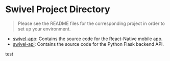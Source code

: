 # Swivel Project Directory

> Please see the README files for the corresponding project in order to set up your environment.

- [swivel-app](./swivel-app): Contains the source code for the React-Native mobile app.
- [swivel-api](./swivel-api): Contains the source code for the Python Flask backend API.

test
